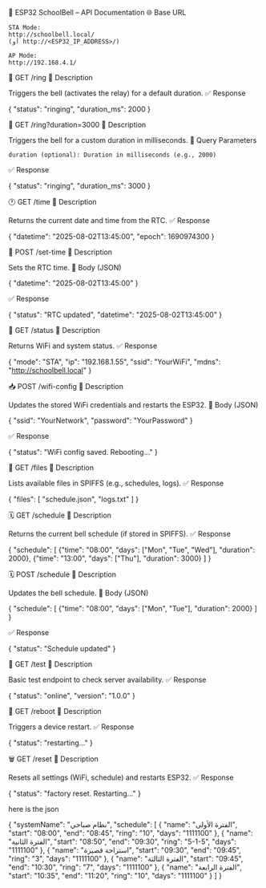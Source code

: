 📘 ESP32 SchoolBell – API Documentation
🌐 Base URL

    STA Mode:
    http://schoolbell.local/
    (أو http://<ESP32_IP_ADDRESS>/)

    AP Mode:
    http://192.168.4.1/

🔔 GET /ring
📄 Description

Triggers the bell (activates the relay) for a default duration.
✅ Response

{
  "status": "ringing",
  "duration_ms": 2000
}

🔔 GET /ring?duration=3000
📄 Description

Triggers the bell for a custom duration in milliseconds.
🔸 Query Parameters

    duration (optional): Duration in milliseconds (e.g., 2000)

✅ Response

{
  "status": "ringing",
  "duration_ms": 3000
}

🕐 GET /time
📄 Description

Returns the current date and time from the RTC.
✅ Response

{
  "datetime": "2025-08-02T13:45:00",
  "epoch": 1690974300
}

🧭 POST /set-time
📄 Description

Sets the RTC time.
🔸 Body (JSON)

{
  "datetime": "2025-08-02T13:45:00"
}

✅ Response

{
  "status": "RTC updated",
  "datetime": "2025-08-02T13:45:00"
}

📶 GET /status
📄 Description

Returns WiFi and system status.
✅ Response

{
  "mode": "STA",
  "ip": "192.168.1.55",
  "ssid": "YourWiFi",
  "mdns": "http://schoolbell.local"
}

📥 POST /wifi-config
📄 Description

Updates the stored WiFi credentials and restarts the ESP32.
🔸 Body (JSON)

{
  "ssid": "YourNetwork",
  "password": "YourPassword"
}

✅ Response

{
  "status": "WiFi config saved. Rebooting..."
}

📁 GET /files
📄 Description

Lists available files in SPIFFS (e.g., schedules, logs).
✅ Response

{
  "files": [
    "schedule.json",
    "logs.txt"
  ]
}

🗓️ GET /schedule
📄 Description

Returns the current bell schedule (if stored in SPIFFS).
✅ Response

{
  "schedule": [
    {"time": "08:00", "days": ["Mon", "Tue", "Wed"], "duration": 2000},
    {"time": "13:00", "days": ["Thu"], "duration": 3000}
  ]
}

🗓️ POST /schedule
📄 Description

Updates the bell schedule.
🔸 Body (JSON)

{
  "schedule": [
    {"time": "08:00", "days": ["Mon", "Tue"], "duration": 2000}
  ]
}

✅ Response

{
  "status": "Schedule updated"
}

🧪 GET /test
📄 Description

Basic test endpoint to check server availability.
✅ Response

{
  "status": "online",
  "version": "1.0.0"
}

🛑 GET /reboot
📄 Description

Triggers a device restart.
✅ Response

{
  "status": "restarting..."
}

🗑️ GET /reset
📄 Description

Resets all settings (WiFi, schedule) and restarts ESP32.
✅ Response

{
  "status": "factory reset. Restarting..."
}




here is the json 

{
  "systemName": "نظام صباحي",
  "schedule": [
    {
      "name": "الفترة الأولى",
      "start": "08:00",
      "end": "08:45",
      "ring": "10",
      "days": "1111100"
    },
    {
      "name": "الفترة الثانية",
      "start": "08:50",
      "end": "09:30",
      "ring": "5-1-5",
      "days": "1111100"
    },
    {
      "name": "استراحة قصيرة",
      "start": "09:30",
      "end": "09:45",
      "ring": "3",
      "days": "1111100"
    },
    {
      "name": "الفترة الثالثة",
      "start": "09:45",
      "end": "10:30",
      "ring": "7",
      "days": "1111100"
    },
    {
      "name": "الفترة الرابعة",
      "start": "10:35",
      "end": "11:20",
      "ring": "10",
      "days": "1111100"
    }
  ]
}
